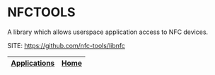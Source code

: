 # NFCTOOLS
 
 A library which allows userspace application access to NFC devices.
 
 SITE: https://github.com/nfc-tools/libnfc

 | [Applications](https://portable-linux-apps.github.io/apps.html) | [Home](https://portable-linux-apps.github.io)
 | --- | --- |
